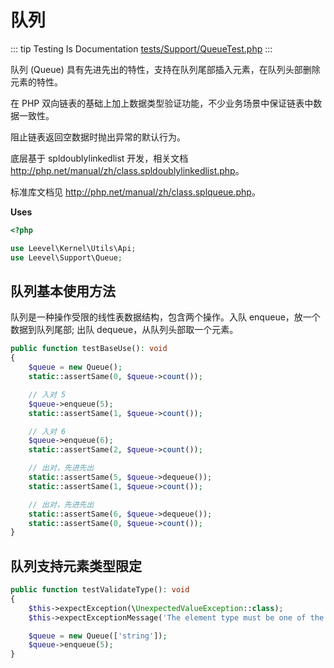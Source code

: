 # 队列

::: tip Testing Is Documentation
[tests/Support/QueueTest.php](https://github.com/hunzhiwange/framework/blob/master/tests/Support/QueueTest.php)
:::

队列 (Queue) 具有先进先出的特性，支持在队列尾部插入元素，在队列头部删除元素的特性。

在 PHP 双向链表的基础上加上数据类型验证功能，不少业务场景中保证链表中数据一致性。

阻止链表返回空数据时抛出异常的默认行为。

底层基于 spldoublylinkedlist 开发，相关文档 <http://php.net/manual/zh/class.spldoublylinkedlist.php>。

标准库文档见 <http://php.net/manual/zh/class.splqueue.php>。

**Uses**

``` php
<?php

use Leevel\Kernel\Utils\Api;
use Leevel\Support\Queue;
```

## 队列基本使用方法

队列是一种操作受限的线性表数据结构，包含两个操作。入队 enqueue，放一个数据到队列尾部; 出队 dequeue，从队列头部取一个元素。

``` php
public function testBaseUse(): void
{
    $queue = new Queue();
    static::assertSame(0, $queue->count());

    // 入对 5
    $queue->enqueue(5);
    static::assertSame(1, $queue->count());

    // 入对 6
    $queue->enqueue(6);
    static::assertSame(2, $queue->count());

    // 出对，先进先出
    static::assertSame(5, $queue->dequeue());
    static::assertSame(1, $queue->count());

    // 出对，先进先出
    static::assertSame(6, $queue->dequeue());
    static::assertSame(0, $queue->count());
}
```

## 队列支持元素类型限定

``` php
public function testValidateType(): void
{
    $this->expectException(\UnexpectedValueException::class);
    $this->expectExceptionMessage('The element type must be one of the following `string`.');

    $queue = new Queue(['string']);
    $queue->enqueue(5);
}
```